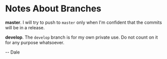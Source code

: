 # Notes About Branches

**master**.
I will try to push to `master`
only when I'm confident that the commits
will be in a release.

**develop**.
The `develop` branch is for my own private use.
Do not count on it for any purpose whatsoever.

-- Dale
